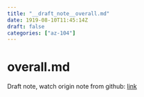 ```yaml
---
title: "__draft_note__overall.md"
date: 1919-08-10T11:45:14Z
draft: false
categories: ["az-104"]
---
```


# overall.md

Draft note, watch origin note from github: [link](https://github.com/tinghaolai/just-random-note/blob/master/az-104/overall.md)